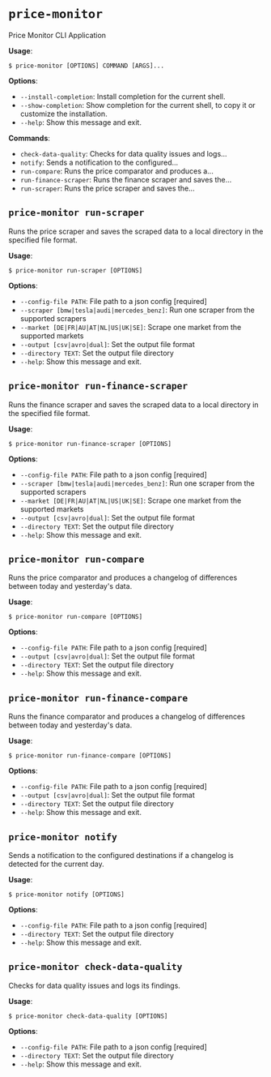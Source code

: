 # `price-monitor`

Price Monitor CLI Application

**Usage**:

```console
$ price-monitor [OPTIONS] COMMAND [ARGS]...
```

**Options**:

* `--install-completion`: Install completion for the current shell.
* `--show-completion`: Show completion for the current shell, to copy it or customize the installation.
* `--help`: Show this message and exit.

**Commands**:

* `check-data-quality`: Checks for data quality issues and logs...
* `notify`: Sends a notification to the configured...
* `run-compare`: Runs the price comparator and produces a...
* `run-finance-scraper`: Runs the finance scraper and saves the...
* `run-scraper`: Runs the price scraper and saves the...

## `price-monitor run-scraper`

Runs the price scraper and saves the scraped data to a local directory in the specified file format.

**Usage**:

```console
$ price-monitor run-scraper [OPTIONS]
```

**Options**:

* `--config-file PATH`: File path to a json config  [required]
* `--scraper [bmw|tesla|audi|mercedes_benz]`: Run one scraper from the supported scrapers
* `--market [DE|FR|AU|AT|NL|US|UK|SE]`: Scrape one market from the supported markets
* `--output [csv|avro|dual]`: Set the output file format
* `--directory TEXT`: Set the output file directory
* `--help`: Show this message and exit.

## `price-monitor run-finance-scraper`

Runs the finance scraper and saves the scraped data to a local directory in the specified file format.

**Usage**:

```console
$ price-monitor run-finance-scraper [OPTIONS]
```

**Options**:

* `--config-file PATH`: File path to a json config  [required]
* `--scraper [bmw|tesla|audi|mercedes_benz]`: Run one scraper from the supported scrapers
* `--market [DE|FR|AU|AT|NL|US|UK|SE]`: Scrape one market from the supported markets
* `--output [csv|avro|dual]`: Set the output file format
* `--directory TEXT`: Set the output file directory
* `--help`: Show this message and exit.

## `price-monitor run-compare`

Runs the price comparator and produces a changelog of differences between today and yesterday's data.

**Usage**:

```console
$ price-monitor run-compare [OPTIONS]
```

**Options**:

* `--config-file PATH`: File path to a json config  [required]
* `--output [csv|avro|dual]`: Set the output file format
* `--directory TEXT`: Set the output file directory
* `--help`: Show this message and exit.

## `price-monitor run-finance-compare`

Runs the finance comparator and produces a changelog of differences between today and yesterday's data.

**Usage**:

```console
$ price-monitor run-finance-compare [OPTIONS]
```

**Options**:

* `--config-file PATH`: File path to a json config  [required]
* `--output [csv|avro|dual]`: Set the output file format
* `--directory TEXT`: Set the output file directory
* `--help`: Show this message and exit.

## `price-monitor notify`

Sends a notification to the configured destinations if a changelog is detected for the current day.

**Usage**:

```console
$ price-monitor notify [OPTIONS]
```

**Options**:

* `--config-file PATH`: File path to a json config  [required]
* `--directory TEXT`: Set the output file directory
* `--help`: Show this message and exit.

## `price-monitor check-data-quality`

Checks for data quality issues and logs its findings.

**Usage**:

```console
$ price-monitor check-data-quality [OPTIONS]
```

**Options**:

* `--config-file PATH`: File path to a json config  [required]
* `--directory TEXT`: Set the output file directory
* `--help`: Show this message and exit.
